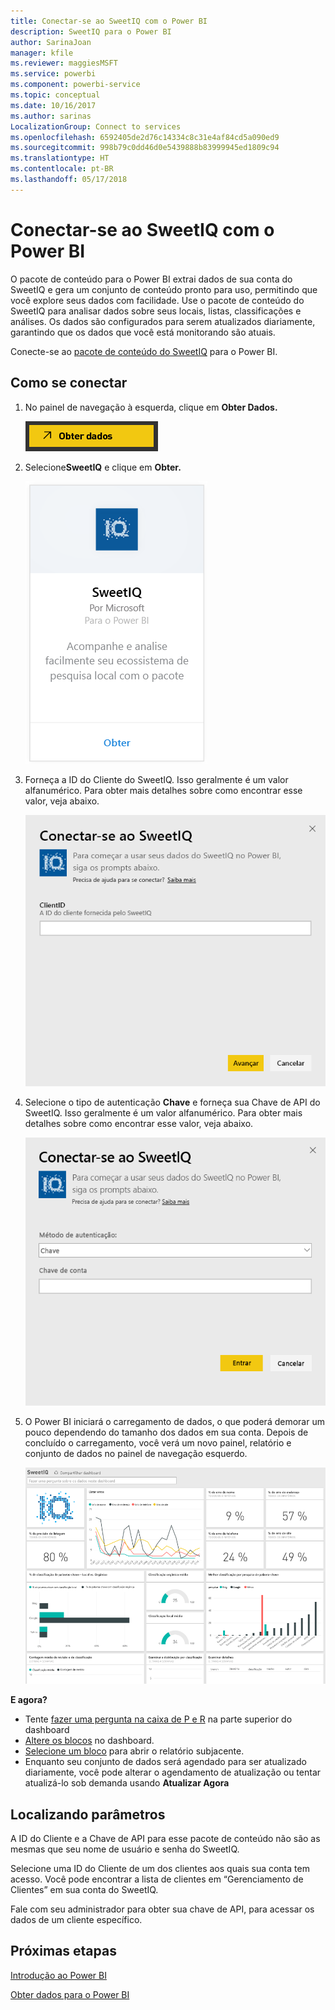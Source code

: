 ```yaml
---
title: Conectar-se ao SweetIQ com o Power BI
description: SweetIQ para o Power BI
author: SarinaJoan
manager: kfile
ms.reviewer: maggiesMSFT
ms.service: powerbi
ms.component: powerbi-service
ms.topic: conceptual
ms.date: 10/16/2017
ms.author: sarinas
LocalizationGroup: Connect to services
ms.openlocfilehash: 6592405de2d76c14334c8c31e4af84cd5a090ed9
ms.sourcegitcommit: 998b79c0dd46d0e5439888b83999945ed1809c94
ms.translationtype: HT
ms.contentlocale: pt-BR
ms.lasthandoff: 05/17/2018
---
```

# <a name="connect-to-sweetiq-with-power-bi"></a>Conectar-se ao SweetIQ com o Power BI
O pacote de conteúdo para o Power BI extrai dados de sua conta do SweetIQ e gera um conjunto de conteúdo pronto para uso, permitindo que você explore seus dados com facilidade. Use o pacote de conteúdo do SweetIQ para analisar dados sobre seus locais, listas, classificações e análises. Os dados são configurados para serem atualizados diariamente, garantindo que os dados que você está monitorando são atuais.

Conecte-se ao [pacote de conteúdo do SweetIQ](https://app.powerbi.com/groups/me/getdata/services/sweetiq) para o Power BI.

## <a name="how-to-connect"></a>Como se conectar
1. No painel de navegação à esquerda, clique em **Obter Dados.**
   
    ![](media/service-connect-to-sweetiq/getdata.png)
2. Selecione**SweetIQ** e clique em **Obter.**
   
    ![](media/service-connect-to-sweetiq/sweetiq.png)
3. Forneça a ID do Cliente do SweetIQ. Isso geralmente é um valor alfanumérico. Para obter mais detalhes sobre como encontrar esse valor, veja abaixo.
   
    ![](media/service-connect-to-sweetiq/parameter.png)
4. Selecione o tipo de autenticação **Chave** e forneça sua Chave de API do SweetIQ. Isso geralmente é um valor alfanumérico. Para obter mais detalhes sobre como encontrar esse valor, veja abaixo.
   
    ![](media/service-connect-to-sweetiq/credentials.png)
5. O Power BI iniciará o carregamento de dados, o que poderá demorar um pouco dependendo do tamanho dos dados em sua conta. Depois de concluído o carregamento, você verá um novo painel, relatório e conjunto de dados no painel de navegação esquerdo.
   
    ![](media/service-connect-to-sweetiq/dashboard.png)

**E agora?**

* Tente [fazer uma pergunta na caixa de P e R](power-bi-q-and-a.md) na parte superior do dashboard
* [Altere os blocos](service-dashboard-edit-tile.md) no dashboard.
* [Selecione um bloco](service-dashboard-tiles.md) para abrir o relatório subjacente.
* Enquanto seu conjunto de dados será agendado para ser atualizado diariamente, você pode alterar o agendamento de atualização ou tentar atualizá-lo sob demanda usando **Atualizar Agora**

## <a name="finding-parameters"></a>Localizando parâmetros
A ID do Cliente e a Chave de API para esse pacote de conteúdo não são as mesmas que seu nome de usuário e senha do SweetIQ.

Selecione uma ID do Cliente de um dos clientes aos quais sua conta tem acesso. Você pode encontrar a lista de clientes em “Gerenciamento de Clientes” em sua conta do SweetIQ.

Fale com seu administrador para obter sua chave de API, para acessar os dados de um cliente específico.

## <a name="next-steps"></a>Próximas etapas
[Introdução ao Power BI](service-get-started.md)

[Obter dados para o Power BI](service-get-data.md)

